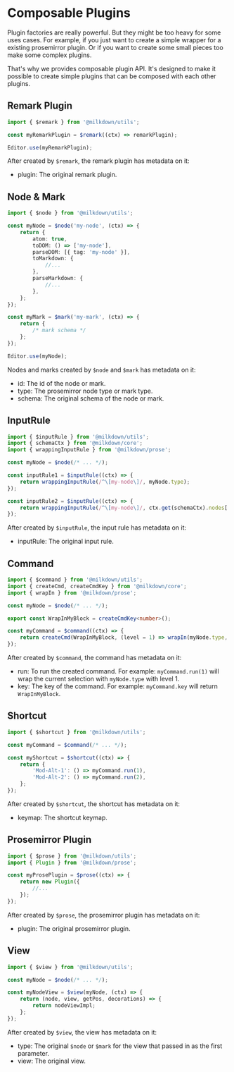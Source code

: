 # Composable Plugins

Plugin factories are really powerful. But they might be too heavy for some uses cases.
For example, if you just want to create a simple wrapper for a existing prosemirror plugin.
Or if you want to create some small pieces too make some complex plugins.

That's why we provides composable plugin API.
It's designed to make it possible to create simple plugins that can be composed with each other plugins.

## Remark Plugin

```typescript
import { $remark } from '@milkdown/utils';

const myRemarkPlugin = $remark((ctx) => remarkPlugin);

Editor.use(myRemarkPlugin);
```

After created by `$remark`, the remark plugin has metadata on it:

-   plugin: The original remark plugin.

## Node & Mark

```typescript
import { $node } from '@milkdown/utils';

const myNode = $node('my-node', (ctx) => {
    return {
        atom: true,
        toDOM: () => ['my-node'],
        parseDOM: [{ tag: 'my-node' }],
        toMarkdown: {
            //...
        },
        parseMarkdown: {
            //...
        },
    };
});

const myMark = $mark('my-mark', (ctx) => {
    return {
        /* mark schema */
    };
});

Editor.use(myNode);
```

Nodes and marks created by `$node` and `$mark` has metadata on it:

-   id: The id of the node or mark.
-   type: The prosemirror node type or mark type.
-   schema: The original schema of the node or mark.

## InputRule

```typescript
import { $inputRule } from '@milkdown/utils';
import { schemaCtx } from '@milkdown/core';
import { wrappingInputRule } from '@milkdown/prose';

const myNode = $node(/* ... */);

const inputRule1 = $inputRule((ctx) => {
    return wrappingInputRule(/^\[my-node\]/, myNode.type);
});

const inputRule2 = $inputRule((ctx) => {
    return wrappingInputRule(/^\[my-node\]/, ctx.get(schemaCtx).nodes['my-node'].type);
});
```

After created by `$inputRule`, the input rule has metadata on it:

-   inputRule: The original input rule.

## Command

```typescript
import { $command } from '@milkdown/utils';
import { createCmd, createCmdKey } from '@milkdown/core';
import { wrapIn } from '@milkdown/prose';

const myNode = $node(/* ... */);

export const WrapInMyBlock = createCmdKey<number>();

const myCommand = $command((ctx) => {
    return createCmd(WrapInMyBlock, (level = 1) => wrapIn(myNode.type, level));
});
```

After created by `$command`, the command has metadata on it:

-   run: To run the created command.
    For example: `myCommand.run(1)` will wrap the current selection with `myNode.type` with level 1.
-   key: The key of the command.
    For example: `myCommand.key` will return `WrapInMyBlock`.

## Shortcut

```typescript
import { $shortcut } from '@milkdown/utils';

const myCommand = $command(/* ... */);

const myShortcut = $shortcut((ctx) => {
    return {
        'Mod-Alt-1': () => myCommand.run(1),
        'Mod-Alt-2': () => myCommand.run(2),
    };
});
```

After created by `$shortcut`, the shortcut has metadata on it:

-   keymap: The shortcut keymap.

## Prosemirror Plugin

```typescript
import { $prose } from '@milkdown/utils';
import { Plugin } from '@milkdown/prose';

const myProsePlugin = $prose((ctx) => {
    return new Plugin({
        //...
    });
});
```

After created by `$prose`, the prosemirror plugin has metadata on it:

-   plugin: The original prosemirror plugin.

## View

```typescript
import { $view } from '@milkdown/utils';

const myNode = $node(/* ... */);

const myNodeView = $view(myNode, (ctx) => {
    return (node, view, getPos, decorations) => {
        return nodeViewImpl;
    };
});
```

After created by `$view`, the view has metadata on it:

-   type: The original `$node` or `$mark` for the view that passed in as the first parameter.
-   view: The original view.
